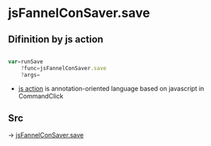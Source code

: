 # jsFannelConSaver.save

## Difinition by js action

```js.js

var=runSave
	?func=jsFannelConSaver.save
	?args=

```

- [js action]() is annotation-oriented language based on javascript in CommandClick

## Src

-> [jsFannelConSaver.save](https://github.com/puutaro/CommandClick/blob/master/app/src/main/java/com/puutaro/commandclick/fragment_lib/terminal_fragment/js_interface/edit/JsFannelConSaver.kt#L26)


